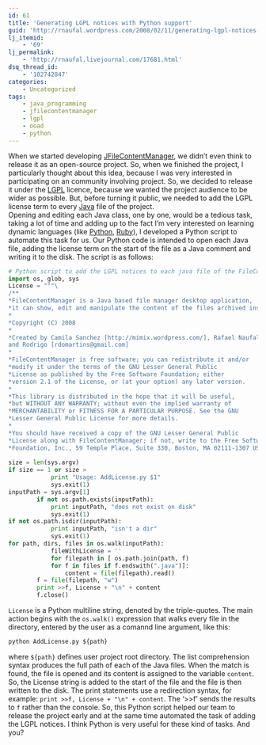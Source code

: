 ```yaml
---
id: 61
title: 'Generating LGPL notices with Python support'
guid: 'http://rnaufal.wordpress.com/2008/02/11/generating-lgpl-notices-with-python-support/'
lj_itemid:
    - '69'
lj_permalink:
    - 'http://rnaufal.livejournal.com/17681.html'
dsq_thread_id:
    - '102742847'
categories:
    - Uncategorized
tags:
    - java_programming
    - jfilecontentmanager
    - lgpl
    - ooad
    - python
---
```


When we started developing [JFileContentManager](http://rnaufal.livejournal.com/16871.html), we didn’t even think to release it as an open-source project. So, when we finished the project, I particularly thought about this idea, because I was very interested in participating on an community involving project. So, we decided to release it under the [LGPL](http://www.gnu.org/licenses/lgpl.html) licence, because we wanted the project audience to be wider as possible. But, before turning it public, we needed to add the LGPL license term to every [Java](http://java.sun.com/) file of the project.  
Opening and editing each Java class, one by one, would be a tedious task, taking a lot of time and adding up to the fact I’m very interested on learning dynamic languages (like [Python](http://www.python.org/), [Ruby](http://www.ruby-lang.org/)), I developed a Python script to automate this task for us. Our Python code is intended to open each Java file, adding the license term on the start of the file as a Java comment and writing it to the disk. The script is as follows:

```python
# Python script to add the LGPL notices to each java file of the FileContentManager project.
import os, glob, sys
License = """\
/**
*FileContentManager is a Java based file manager desktop application,
*it can show, edit and manipulate the content of the files archived inside a zip.
*
*Copyright (C) 2008
*
*Created by Camila Sanchez [http://mimix.wordpress.com/], Rafael Naufal [http://rnaufal.livejournal.com]
and Rodrigo [rdomartins@gmail.com]
*
*FileContentManager is free software; you can redistribute it and/or
*modify it under the terms of the GNU Lesser General Public
*License as published by the Free Software Foundation; either
*version 2.1 of the License, or (at your option) any later version.
*
*This library is distributed in the hope that it will be useful,
*but WITHOUT ANY WARRANTY; without even the implied warranty of
*MERCHANTABILITY or FITNESS FOR A PARTICULAR PURPOSE. See the GNU
*Lesser General Public License for more details.
*
*You should have received a copy of the GNU Lesser General Public
*License along with FileContentManager; if not, write to the Free Software
*Foundation, Inc., 59 Temple Place, Suite 330, Boston, MA 02111-1307 USA """
        
size = len(sys.argv)
if size == 1 or size > 
            print "Usage: AddLicense.py $1"
            sys.exit(1)
inputPath = sys.argv[1]
        if not os.path.exists(inputPath):
            print inputPath, "does not exist on disk"
            sys.exit(1)
if not os.path.isdir(inputPath):
            print inputPath, "isn't a dir"
            sys.exit(1)
for path, dirs, files in os.walk(inputPath):
            fileWithLicense = ''
            for filepath in [ os.path.join(path, f)
            for f in files if f.endswith(".java")]:
                content = file(filepath).read()
        f = file(filepath, "w")
        print >>f, License + "\n" + content
        f.close()
```

`License` is a Python multiline string, denoted by the triple-quotes. The main action begins with the `os.walk()` expression that walks every file in the directory, entered by the user as a comannd line argument, like this:

```python
python AddLicense.py ${path}
```

 where `${path}` defines user project root directory. The list comprehension syntax produces the full path of each of the Java files. When the match is found, the file is opened and its content is assigned to the variable `content`. So, the License string is added to the start of the file and the file is then written to the disk. The print statements use a redirection syntax, for example: `print >>f, License + "\n" + content`. The ‘&gt;&gt;f’ sends the results to `f` rather than the console. So, this Python script helped our team to release the project early and at the same time automated the task of adding the LGPL notices. I think Python is very useful for these kind of tasks. And you?